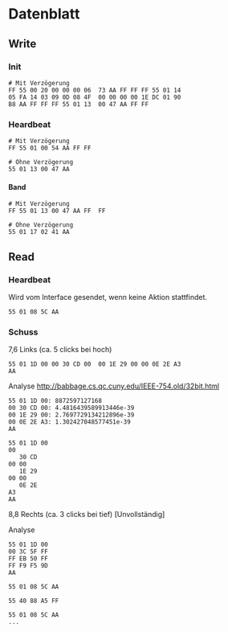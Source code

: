 # Datenblatt

## Write

### Init
````
# Mit Verzögerung
FF 55 00 20 00 00 00 06  73 AA FF FF FF 55 01 14
05 FA 14 03 09 0D 08 4F  00 00 00 00 1E DC 01 90
B8 AA FF FF FF 55 01 13  00 47 AA FF FF
````

### Heardbeat
````
# Mit Verzögerung
FF 55 01 00 54 AA FF FF

# Ohne Verzögerung
55 01 13 00 47 AA
````

#### Band
````
# Mit Verzögerung
FF 55 01 13 00 47 AA FF  FF

# Ohne Verzögerung
55 01 17 02 41 AA
````


## Read

### Heardbeat
Wird vom Interface gesendet, wenn keine Aktion stattfindet.
````
55 01 08 5C AA
````

### Schuss
7,6 Links (ca. 5 clicks bei hoch)
````
55 01 1D 00 00 30 CD 00  00 1E 29 00 00 0E 2E A3
AA
````

Analyse
http://babbage.cs.qc.cuny.edu/IEEE-754.old/32bit.html
````
55 01 1D 00: 8872597127168
00 30 CD 00: 4.4816439589913446e-39
00 1E 29 00: 2.7697729134212896e-39
00 0E 2E A3: 1.302427048577451e-39
AA

55 01 1D 00
00
   30 CD
00 00
   1E 29
00 00
   0E 2E
A3
AA

````




8,8 Rechts (ca. 3 clicks bei tief) [Unvollständig]

Analyse
````
55 01 1D 00
00 3C 5F FF
FF EB 50 FF
FF F9 F5 9D
AA

55 01 08 5C AA

55 40 88 A5 FF

55 01 08 5C AA
...
````
